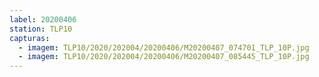 ```yaml
---
label: 20200406
station: TLP10
capturas:
  - imagem: TLP10/2020/202004/20200406/M20200407_074701_TLP_10P.jpg
  - imagem: TLP10/2020/202004/20200406/M20200407_085445_TLP_10P.jpg
---
```

